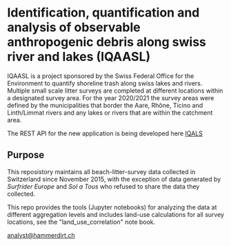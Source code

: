 # Identification, quantification and analysis of observable anthropogenic debris along swiss river and lakes (IQAASL)

IQAASL is a project sponsored by the Swiss Federal Office for the Environment to quantify shoreline trash along swiss lakes and rivers. Multiple small scale litter surveys are completed at different locations within a designated survey area. For the year 2020/2021 the survey areas were defined by the municipalities that border the Aare, Rhône, Ticino and Linth/Limmat rivers and any lakes or rivers that are within the catchment area.

The REST API for the new application is being developed here [IQALS](https://github.com/hammerdirt-analyst/iqals)

## Purpose

This reposistory maintains all beach-litter-survey data collected in Switzerland since November 2015, with the exception of data generated by *Surfrider Europe* 
and *Sol a Tous* who refused to share the data they collected. 

This repo provides the tools (Jupyter notebooks) for analyzing the data at different aggregation levels and includes land-use calculations for all survey locations, see the "land_use_correlation" note book.

analyst@hammerdirt.ch
